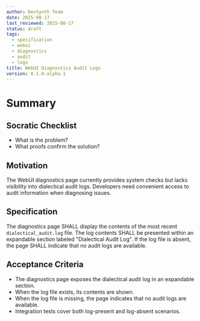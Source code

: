 ```yaml
---
author: DevSynth Team
date: 2025-08-17
last_reviewed: 2025-08-17
status: draft
tags:
  - specification
  - webui
  - diagnostics
  - audit
  - logs
title: WebUI Diagnostics Audit Logs
version: 0.1.0-alpha.1
---
```


# Summary

## Socratic Checklist
- What is the problem?
- What proofs confirm the solution?

## Motivation
The WebUI diagnostics page currently provides system checks but lacks visibility into dialectical audit logs. Developers need convenient access to audit information when diagnosing issues.

## Specification
The diagnostics page SHALL display the contents of the most recent `dialectical_audit.log` file. The log contents SHALL be presented within an expandable section labeled "Dialectical Audit Log". If the log file is absent, the page SHALL indicate that no audit logs are available.

## Acceptance Criteria
- The diagnostics page exposes the dialectical audit log in an expandable section.
- When the log file exists, its contents are shown.
- When the log file is missing, the page indicates that no audit logs are available.
- Integration tests cover both log-present and log-absent scenarios.
